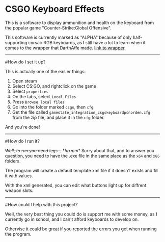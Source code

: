 # CSGO Keyboard Effects

This is a software to display ammunition and health on the keyboard from the popular game "Counter-Strike:Global Offensive".

This software is currently marked as "ALPHA" because of only half-supporting corsair RGB keyboards, as I still have a lot to learn when it comes to the wrapper that DarthAffe made. [link to wrapper](https://github.com/DarthAffe/CUE.NET)

***

#How do I set it up?

This is actually one of the easier things:

1. Open steam
2. Select CS:GO, and rightclick on the game
3. Select `properties`
4. On the tabs, select `Local Files`
5. Press `Browse local files`
6. Go into the folder marked `csgo`, then `cfg`
7. Get the file called `gamestate_integration_csgokeyboardpcnorden.cfg` from the zip file, and place it in the `cfg` folder.

And you're done!

***

#How do I run it?

*~~Well, to run you need legs...~~* \**hrrmm*\* Sorry about that, and to answer you question, you need to have the .exe file in the same place as the `x64` and `x86` folders.

The program will create a default template xml file if it doesn't exists and fill it with values.

With the xml generated, you can edit what buttons light up for diffrent weapon slots.

***

#How could I help with this project?

Well, the very best thing you could do is support me with some money, as I currently go in school, and I can't afford keyboards to develop on.

Othervise it could be great if you reported the errors you get when running the program.

